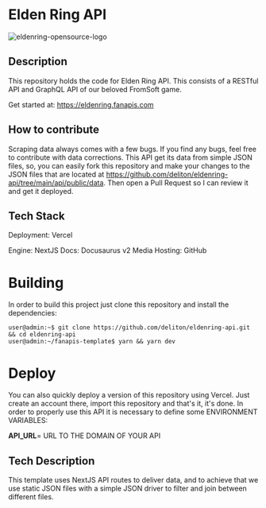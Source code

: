 # Elden Ring API

![eldenring-opensource-logo](https://user-images.githubusercontent.com/47995046/159050853-e91e101c-6f12-453f-95fc-c8908d633b65.png)

## Description

This repository holds the code for Elden Ring API. This consists of a RESTful API and GraphQL API of our beloved FromSoft game.

Get started at: <https://eldenring.fanapis.com>

## How to contribute

Scraping data always comes with a few bugs. If you find any bugs, feel free to contribute with data corrections. This API get its data from simple JSON files, so, you can easily fork this repository and make your changes to the JSON files that are located at <https://github.com/deliton/eldenring-api/tree/main/api/public/data>. Then open a Pull Request so I can review it and get it deployed.

## Tech Stack

Deployment: Vercel

Engine: NextJS
Docs: Docusaurus v2
Media Hosting: GitHub

# Building

In order to build this project just clone this repository and install the dependencies:

```console
user@admin:~$ git clone https://github.com/deliton/eldenring-api.git && cd eldenring-api
user@admin:~/fanapis-template$ yarn && yarn dev

```

# Deploy

You can also quickly deploy a version of this repository using Vercel. Just create an account there, import this repository and that's it, it's done. In order to properly use this API it is necessary to define some ENVIRONMENT VARIABLES:

**API_URL**= URL TO THE DOMAIN OF YOUR API

## Tech Description

This template uses NextJS API routes to deliver data, and to achieve that we use static JSON files with a simple JSON driver to filter and join between different files.
